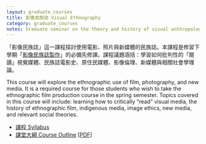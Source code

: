 ```yaml
---
layout: graduate_courses
title: 影像民族誌 Visual Ethnography
category: graduate_courses
notes: Graduate seminar on the theory and history of visual anthropology.
---
```


「影像民族誌」這一課程探討使用電影、照片與新媒體的民族誌。本課程是修習下學期「[影像民族誌製作]({{site.baseurl}}/posts/visual-ethnography-production)」的必備先修課。課程議題涵括：學習如何批判性的「閱讀」視覺媒體、民族誌電影史、原住民媒體、影像倫理、新媒體與相關社會學理論。

This course will explore the ethnographic use of film, photography, and new media. It is a required course for those students who wish to take the ethnographic film production course in the spring semester. Topics covered in this course will include: learning how to critically “read” visual media, the history of ethnographic film, indigenous media, image ethics, new media, and relevant social theories.

* [課程 Syllabus][Syllabus]
* [課堂大綱 Course Outline][course_outline] [[PDF][course_outline_pdf]]


[Syllabus]:https://docs.google.com/document/pub?id=1Axk4v8ZOP-1_pbIKXvdMhmPn8C6gnK4yucGXZPo8ZJA
[course_outline]:https://docs.google.com/spreadsheet/pub?key=0AlIzY9pLiJVZdG9TTXdXblZYSkowbVB1d1d0a1NZbmc&single=true&gid=0&output=html
[course_outline_pdf]:https://docs.google.com/spreadsheet/pub?key=0AlIzY9pLiJVZdG9TTXdXblZYSkowbVB1d1d0a1NZbmc&single=true&gid=0&output=pdf

